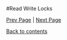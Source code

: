 #Read Write Locks

<Text Here>

[Prev Page](https://github.com/Krithika-Balan2290/Concurrency-Design-Patterns/blob/master/Docs/reactor.md) | [Next Page](https://github.com/Krithika-Balan2290/Concurrency-Design-Patterns/blob/master/Docs/thread_pools.md)
 
 [Back to contents](https://github.com/Krithika-Balan2290/Concurrency-Design-Patterns/blob/master/Index.md)
